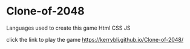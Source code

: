 # Clone-of-2048
Languages used to create this game
Html
CSS
JS

click the link to play the game
https://kerrybli.github.io/Clone-of-2048/

